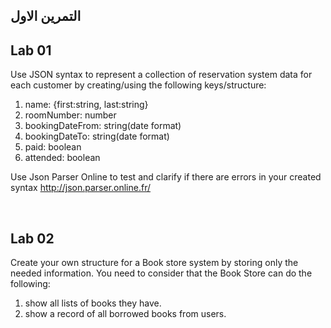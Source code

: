 ## التمرين الاول 
## Lab 01

Use JSON syntax to represent a collection of reservation system data for each customer by creating/using the following keys/structure:

1. name: {first:string, last:string}
2. roomNumber: number
3. bookingDateFrom: string(date format)
3. bookingDateTo: string(date format)
4. paid: boolean
5. attended: boolean


Use Json Parser Online to test and clarify if there are errors in your created syntax http://json.parser.online.fr/

<br/> 

## Lab 02

Create your own structure for a Book store system by storing only the needed information. 
You need to consider that the Book Store can do the following:

1. show all lists of books they have. 
2. show a record of all borrowed books from users.
